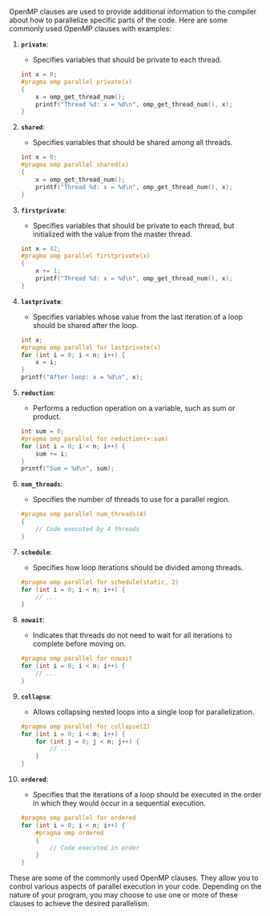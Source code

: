 OpenMP clauses are used to provide additional information to the compiler about how to parallelize specific parts of the code. Here are some commonly used OpenMP clauses with examples:

1. **`private`**:
   - Specifies variables that should be private to each thread.

   ```c
   int x = 0;
   #pragma omp parallel private(x)
   {
       x = omp_get_thread_num();
       printf("Thread %d: x = %d\n", omp_get_thread_num(), x);
   }
   ```

2. **`shared`**:
   - Specifies variables that should be shared among all threads.

   ```c
   int x = 0;
   #pragma omp parallel shared(x)
   {
       x = omp_get_thread_num();
       printf("Thread %d: x = %d\n", omp_get_thread_num(), x);
   }
   ```

3. **`firstprivate`**:
   - Specifies variables that should be private to each thread, but initialized with the value from the master thread.

   ```c
   int x = 42;
   #pragma omp parallel firstprivate(x)
   {
       x += 1;
       printf("Thread %d: x = %d\n", omp_get_thread_num(), x);
   }
   ```

4. **`lastprivate`**:
   - Specifies variables whose value from the last iteration of a loop should be shared after the loop.

   ```c
   int x;
   #pragma omp parallel for lastprivate(x)
   for (int i = 0; i < n; i++) {
       x = i;
   }
   printf("After loop: x = %d\n", x);
   ```

5. **`reduction`**:
   - Performs a reduction operation on a variable, such as sum or product.

   ```c
   int sum = 0;
   #pragma omp parallel for reduction(+:sum)
   for (int i = 0; i < n; i++) {
       sum += i;
   }
   printf("Sum = %d\n", sum);
   ```

6. **`num_threads`**:
   - Specifies the number of threads to use for a parallel region.

   ```c
   #pragma omp parallel num_threads(4)
   {
       // Code executed by 4 threads
   }
   ```

7. **`schedule`**:
   - Specifies how loop iterations should be divided among threads.

   ```c
   #pragma omp parallel for schedule(static, 2)
   for (int i = 0; i < n; i++) {
       // ...
   }
   ```

8. **`nowait`**:
   - Indicates that threads do not need to wait for all iterations to complete before moving on.

   ```c
   #pragma omp parallel for nowait
   for (int i = 0; i < n; i++) {
       // ...
   }
   ```

9. **`collapse`**:
   - Allows collapsing nested loops into a single loop for parallelization.

   ```c
   #pragma omp parallel for collapse(2)
   for (int i = 0; i < m; i++) {
       for (int j = 0; j < n; j++) {
           // ...
       }
   }
   ```

10. **`ordered`**:
    - Specifies that the iterations of a loop should be executed in the order in which they would occur in a sequential execution.

    ```c
    #pragma omp parallel for ordered
    for (int i = 0; i < n; i++) {
        #pragma omp ordered
        {
            // Code executed in order
        }
    }
    ```

These are some of the commonly used OpenMP clauses. They allow you to control various aspects of parallel execution in your code. Depending on the nature of your program, you may choose to use one or more of these clauses to achieve the desired parallelism.
